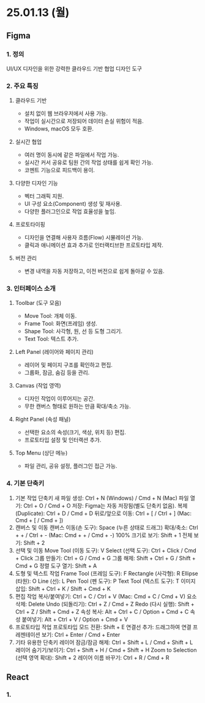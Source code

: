# 25.01.13 (월)

## Figma
### 1. 정의
UI/UX 디자인을 위한 강력한 클라우드 기반 협업 디자인 도구 

### 2. 주요 특징
1. 클라우드 기반

    - 설치 없이 웹 브라우저에서 사용 가능.
    - 작업이 실시간으로 저장되어 데이터 손실 위험이 적음.
    - Windows, macOS 모두 호환.
2. 실시간 협업

    - 여러 명이 동시에 같은 파일에서 작업 가능.
    - 실시간 커서 공유로 팀원 간의 작업 상태를 쉽게 확인 가능.
    - 코멘트 기능으로 피드백이 용이.

3. 다양한 디자인 기능

    - 벡터 그래픽 지원.
    - UI 구성 요소(Component) 생성 및 재사용.
    - 다양한 플러그인으로 작업 효율성을 높임.

4. 프로토타이핑

    - 디자인을 연결해 사용자 흐름(Flow) 시뮬레이션 가능.
    - 클릭과 애니메이션 효과 추가로 인터랙티브한 프로토타입 제작.

5. 버전 관리

    - 변경 내역을 자동 저장하고, 이전 버전으로 쉽게 돌아갈 수 있음.

### 3. 인터페이스 소개
1. Toolbar (도구 모음)

    - Move Tool: 개체 이동.
    - Frame Tool: 화면(프레임) 생성.
    - Shape Tool: 사각형, 원, 선 등 도형 그리기.
    - Text Tool: 텍스트 추가.

2. Left Panel (레이어와 페이지 관리)

    - 레이어 및 페이지 구조를 확인하고 편집.
    - 그룹화, 잠금, 숨김 등을 관리.

3. Canvas (작업 영역)

    - 디자인 작업이 이루어지는 공간.
    - 무한 캔버스 형태로 원하는 만큼 확대/축소 가능.

4. Right Panel (속성 패널)

    - 선택한 요소의 속성(크기, 색상, 위치 등) 편집.
    - 프로토타입 설정 및 인터랙션 추가.

5. Top Menu (상단 메뉴)

    - 파일 관리, 공유 설정, 플러그인 접근 가능.

### 4. 기본 단축키
1. 기본 작업 단축키
새 파일 생성:
Ctrl + N (Windows) / Cmd + N (Mac)
파일 열기:
Ctrl + O / Cmd + O
저장:
Figma는 자동 저장됨(별도 단축키 없음).
복제(Duplicate):
Ctrl + D / Cmd + D
뒤로/앞으로 이동:
Ctrl + [ / Ctrl + ]
(Mac: Cmd + [ / Cmd + ])
2. 캔버스 및 이동
캔버스 이동(손 도구):
Space (누른 상태로 드래그)
확대/축소:
Ctrl + + / Ctrl + -
(Mac: Cmd + + / Cmd + -)
100% 크기로 보기:
Shift + 1
전체 보기:
Shift + 2
3. 선택 및 이동
Move Tool (이동 도구):
V
Select (선택 도구):
Ctrl + Click / Cmd + Click
그룹 만들기:
Ctrl + G / Cmd + G
그룹 해제:
Shift + Ctrl + G / Shift + Cmd + G
정렬 도구 열기:
Shift + A
4. 도형 및 텍스트 작업
Frame Tool (프레임 도구):
F
Rectangle (사각형):
R
Ellipse (타원):
O
Line (선):
L
Pen Tool (펜 도구):
P
Text Tool (텍스트 도구):
T
이미지 삽입:
Shift + Ctrl + K / Shift + Cmd + K
5. 편집 작업
복사/붙여넣기:
Ctrl + C / Ctrl + V
(Mac: Cmd + C / Cmd + V)
요소 삭제:
Delete
Undo (되돌리기):
Ctrl + Z / Cmd + Z
Redo (다시 실행):
Shift + Ctrl + Z / Shift + Cmd + Z
속성 복사:
Alt + Ctrl + C / Option + Cmd + C
속성 붙여넣기:
Alt + Ctrl + V / Option + Cmd + V
6. 프로토타입 작업
프로토타입 모드 전환:
Shift + E
연결선 추가:
드래그하여 연결
프레젠테이션 보기:
Ctrl + Enter / Cmd + Enter
7. 기타 유용한 단축키
레이어 잠금/잠금 해제:
Ctrl + Shift + L / Cmd + Shift + L
레이어 숨기기/보이기:
Ctrl + Shift + H / Cmd + Shift + H
Zoom to Selection (선택 영역 확대):
Shift + 2
레이어 이름 바꾸기:
Ctrl + R / Cmd + R

## React
### 1. 